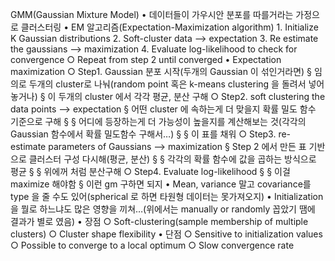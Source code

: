 GMM(Gaussian Mixture Model)
	• 데이터들이 가우시안 분포를 따를거라는 가정으로 클러스터링
	• EM 알고리즘(Expectation-Maximization algorithm)
		1. Initialize K Gaussian distributions
		2. Soft-cluster data --> expectation
		3. Re estimate the gaussians --> maximization
		4. Evaluate log-likelihood to check for convergence
		○ Repeat from step 2 until converged
	• Expectation maximization
		○ Step1. Gaussian 분포 시작(두개의 Gaussian 이 섞인거라면)
			§ 임의로 두개의 cluster로 나눠(random point 혹은 k-means clustering 을 돌려서 넣어놓거나)
			§ 이 두개의 cluster 에서 각각 평균, 분산 구해
		○ Step2. soft clustering the data points --> expectation
			§ 어떤 cluster 에 속하는게 더 맞을지 확률 밀도 함수 기준으로 구해
			§ 
			§ 어디에 등장하는게 더 가능성이 높을지를 계산해보는 것(각각의 Gaussian 함수에서 확률 밀도함수 구해서…)
			§ 
			§ 이 표를 채워
		○ Step3. re-estimate parameters of Gaussians --> maximization
			§ Step 2 에서 만든 표 기반으로 클러스터 구성 다시해(평균, 분산)
			§ 
			§ 각각의 확률 함수에 값을 곱하는 방식으로 평균
			§ 
			§ 위에꺼 처럼 분산구해
		○ Step4. Evaluate log-likelihood
			§ 
			§ 이걸 maximize 해야함
			§ 이런 gm 구하면 되지
	• Mean, variance 말고 covariance를 type 을 줄 수도 있어(spherical 로 하면 타원형 데이터는 못가져오지)
	• Initialization 을 뭘로 하느냐도 많은 영향을 끼쳐…(위에서는 manually or randomly 꼽았기 땜에 결과가 별로 였음)
	• 장점
		○ Soft-clustering(sample membership of multiple clusters)
		○ Cluster shape flexibility
	• 단점
		○ Sensitive to initialization values
		○ Possible to converge to a local optimum
		○ Slow convergence rate
